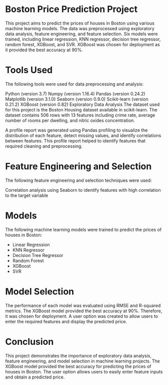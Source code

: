 # Boston Price Prediction Project
This project aims to predict the prices of houses in Boston using various machine learning models. The data was preprocessed using exploratory data analysis, feature engineering, and feature selection. Six models were trained, including linear regression, KNN regressor, decision tree regressor, random forest, XGBoost, and SVR. XGBoost was chosen for deployment as it provided the best accuracy at 90%.

# Tools Used
The following tools were used for data preprocessing and analysis:

Python (version 3.7)
Numpy (version 1.16.4)
Pandas (version 0.24.2)
Matplotlib (version 3.1.0)
Seaborn (version 0.9.0)
Scikit-learn (version 0.21.2)
XGBoost (version 0.82)
Exploratory Data Analysis
The dataset used for this project is the Boston Housing dataset available in scikit-learn. The dataset contains 506 rows with 13 features including crime rate, average number of rooms per dwelling, and nitric oxides concentration.

A profile report was generated using Pandas profiling to visualize the distribution of each feature, detect missing values, and identify correlations between features. This profile report helped to identify features that required cleaning and preprocessing.

# Feature Engineering and Selection
The following feature engineering and selection techniques were used:

Correlation analysis using Seaborn to identify features with high correlation to the target variable
# Models
The following machine learning models were trained to predict the prices of houses in Boston:

* Linear Regression
* KNN Regressor
* Decision Tree Regressor
* Random Forest
* XGBoost
* SVR
# Model Selection
The performance of each model was evaluated using RMSE and R-squared metrics. The XGBoost model provided the best accuracy at 90%. Therefore, it was chosen for deployment.
A user option was created to allow users to enter the required features and display the predicted price.

# Conclusion
This project demonstrates the importance of exploratory data analysis, feature engineering, and model selection in machine learning projects. The XGBoost model provided the best accuracy for predicting the prices of houses in Boston. The user option allows users to easily enter feature inputs and obtain a predicted price.
